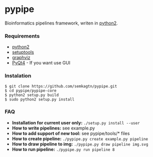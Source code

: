pypipe
======

Bioinformatics pipelines framework,
writen in [python2](https://www.python.org/).

### Requirements
*   [python2](http://www.python.org/)
*   [setuptools](https://pythonhosted.org/setuptools/)
*   [graphviz](http://www.graphviz.org/)
*   [PyQt4](http://www.riverbankcomputing.co.uk/software/pyqt/intro) - If you want use GUI

### Instalation
    $ git clone https://github.com/semkagtn/pypipe.git
    $ cd pypipe/pypipe-core
    $ python2 setup.py build
    $ sudo python2 setup.py install

### FAQ
*   **Installation for current user only:** `./setup.py install --user`
*   **How to write pipelines:** see example.py
*   **How to add support of new tool:** see pypipe/tools/\* files
*   **How to create pipeline:** `./pypipe.py create example.py pipeline`
*   **How to draw pipeline to img:** `./pypipe.py draw pipeline img.svg`
*   **How to run pipeline:** `./pypipe.py run pipeline 8`

